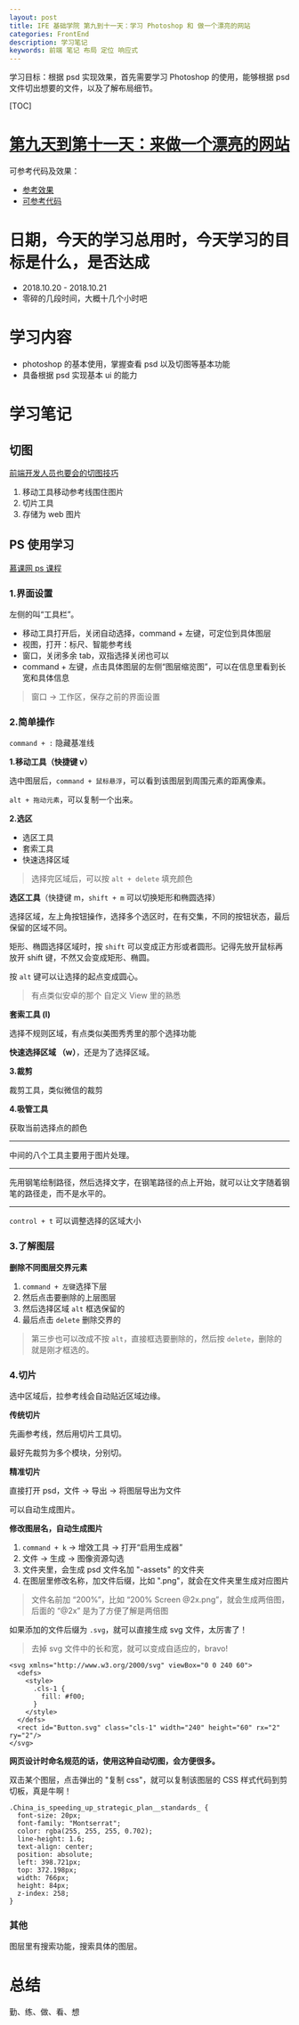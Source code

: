 ```yaml
---
layout: post
title: IFE 基础学院 第九到十一天：学习 Photoshop 和 做一个漂亮的网站
categories: FrontEnd
description: 学习笔记
keywords: 前端 笔记 布局 定位 响应式
---
```


学习目标：根据 psd 实现效果，首先需要学习 Photoshop 的使用，能够根据 psd 文件切出想要的文件，以及了解布局细节。

[TOC]

# [第九天到第十一天：来做一个漂亮的网站](http://ife.baidu.com/course/detail/id/43)

可参考代码及效果：

- [参考效果](https://shillyli.github.io/FCC-Item/Beautiful-Page/index.html)
- [可参考代码](https://github.com/Shillyli/FCC-Item/tree/master/Beautiful-Page)

# 日期，今天的学习总用时，今天学习的目标是什么，是否达成

- 2018.10.20 - 2018.10.21
- 零碎的几段时间，大概十几个小时吧


# 学习内容

- photoshop 的基本使用，掌握查看 psd 以及切图等基本功能
- 具备根据 psd 实现基本 ui 的能力

# 学习笔记

## 切图

[前端开发人员也要会的切图技巧](https://blog.csdn.net/xiaoermingn/article/details/53239914)

1. 移动工具移动参考线围住图片
2. 切片工具
3. 存储为 web 图片

## PS 使用学习

[慕课网 ps 课程]()

### 1.界面设置

左侧的叫“工具栏”。

- 移动工具打开后，关闭自动选择，command + 左键，可定位到具体图层
- 视图，打开：标尺、智能参考线
- 窗口，关闭多余 tab，双指选择关闭也可以
- command + 左键，点击具体图层的左侧“图层缩览图”，可以在信息里看到长宽和具体信息

> 窗口 -> 工作区，保存之前的界面设置

### 2.简单操作

``command + :`` 隐藏基准线

**1.移动工具（快捷键 v）**

选中图层后，``command + 鼠标悬浮``，可以看到该图层到周围元素的距离像素。

``alt + 拖动元素``，可以复制一个出来。

**2.选区**

- 选区工具
- 套索工具
- 快速选择区域

> 选择完区域后，可以按 ``alt + delete`` 填充颜色

**选区工具**（快捷键 m，``shift + m`` 可以切换矩形和椭圆选择）

选择区域，左上角按钮操作，选择多个选区时，在有交集，不同的按钮状态，最后保留的区域不同。

矩形、椭圆选择区域时，按 ``shift`` 可以变成正方形或者圆形。记得先放开鼠标再放开 shift 键，不然又会变成矩形、椭圆。

按 ``alt`` 键可以让选择的起点变成圆心。

> 有点类似安卓的那个 自定义 View 里的熟悉



**套索工具 (l)**

选择不规则区域，有点类似美图秀秀里的那个选择功能

**快速选择区域 （w）**，还是为了选择区域。


**3.裁剪**

裁剪工具，类似微信的裁剪


**4.吸管工具**

获取当前选择点的颜色


--------

中间的八个工具主要用于图片处理。

--------

先用钢笔绘制路径，然后选择文字，在钢笔路径的点上开始，就可以让文字随着钢笔的路径走，而不是水平的。

-----------

``control + t`` 可以调整选择的区域大小


### 3.了解图层

**删除不同图层交界元素**

1. ``command + 左键``选择下层
2. 然后点击要删除的上层图层
3. 然后选择区域 ``alt`` 框选保留的
4. 最后点击 ``delete`` 删除交界的

> 第三步也可以改成不按 ``alt``，直接框选要删除的，然后按 ``delete``，删除的就是刚才框选的。

### 4.切片

选中区域后，拉参考线会自动贴近区域边缘。

**传统切片**

先画参考线，然后用切片工具切。

最好先裁剪为多个模块，分别切。

**精准切片**

直接打开 psd，文件 -> 导出 -> 将图层导出为文件

可以自动生成图片。

**修改图层名，自动生成图片**

1. ``command + k`` -> 增效工具 -> 打开“启用生成器”
2. 文件 -> 生成 -> 图像资源勾选
3. 文件夹里，会生成 psd 文件名加 "-assets" 的文件夹
4. 在图层里修改名称，加文件后缀，比如 ".png"，就会在文件夹里生成对应图片

> 文件名前加 “200%”，比如 “200% Screen @2x.png”，就会生成两倍图，后面的 “@2x” 是为了方便了解是两倍图


如果添加的文件后缀为 ``.svg``，就可以直接生成 svg 文件，太厉害了！

> 去掉 svg 文件中的长和宽，就可以变成自适应的，bravo!

```
<svg xmlns="http://www.w3.org/2000/svg" viewBox="0 0 240 60">
  <defs>
    <style>
      .cls-1 {
        fill: #f00;
      }
    </style>
  </defs>
  <rect id="Button.svg" class="cls-1" width="240" height="60" rx="2" ry="2"/>
</svg>
```

**网页设计时命名规范的话，使用这种自动切图，会方便很多。**


双击某个图层，点击弹出的 "复制 css"，就可以复制该图层的 CSS 样式代码到剪切板，真是牛啊！

```
.China_is_speeding_up_strategic_plan__standards_ {
  font-size: 20px;
  font-family: "Montserrat";
  color: rgba(255, 255, 255, 0.702);
  line-height: 1.6;
  text-align: center;
  position: absolute;
  left: 398.721px;
  top: 372.198px;
  width: 766px;
  height: 84px;
  z-index: 258;
}

```

### 其他

图层里有搜索功能，搜索具体的图层。

# 总结

勤、练、做、看、想
